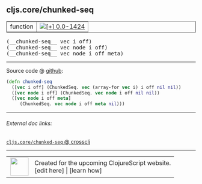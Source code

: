 ## cljs.core/chunked-seq



 <table border="1">
<tr>
<td>function</td>
<td><a href="https://github.com/cljsinfo/cljs-api-docs/tree/0.0-1424"><img valign="middle" alt="[+] 0.0-1424" title="Added in 0.0-1424" src="https://img.shields.io/badge/+-0.0--1424-lightgrey.svg"></a> </td>
</tr>
</table>


 <samp>
(__chunked-seq__ vec i off)<br>
</samp>
 <samp>
(__chunked-seq__ vec node i off)<br>
</samp>
 <samp>
(__chunked-seq__ vec node i off meta)<br>
</samp>

---







Source code @ [github](https://github.com/clojure/clojurescript/blob/r2341/src/cljs/cljs/core.cljs#L4256-L4260):

```clj
(defn chunked-seq
  ([vec i off] (ChunkedSeq. vec (array-for vec i) i off nil nil))
  ([vec node i off] (ChunkedSeq. vec node i off nil nil))
  ([vec node i off meta]
     (ChunkedSeq. vec node i off meta nil)))
```

<!--
Repo - tag - source tree - lines:

 <pre>
clojurescript @ r2341
└── src
    └── cljs
        └── cljs
            └── <ins>[core.cljs:4256-4260](https://github.com/clojure/clojurescript/blob/r2341/src/cljs/cljs/core.cljs#L4256-L4260)</ins>
</pre>

-->

---



###### External doc links:

[`cljs.core/chunked-seq` @ crossclj](http://crossclj.info/fun/cljs.core.cljs/chunked-seq.html)<br>

---

 <table>
<tr><td>
<img valign="middle" align="right" width="48px" src="http://i.imgur.com/Hi20huC.png">
</td><td>
Created for the upcoming ClojureScript website.<br>
[edit here] | [learn how]
</td></tr></table>

[edit here]:https://github.com/cljsinfo/cljs-api-docs/blob/master/cljsdoc/cljs.core_chunked-seq.cljsdoc
[learn how]:https://github.com/cljsinfo/cljs-api-docs/wiki/cljsdoc-files

<!--

This information was too distracting to show to readers, but I'll leave it
commented here since it is helpful to:

- pretty-print the data used to generate this document
- and show how to retrieve that data



The API data for this symbol:

```clj
{:ns "cljs.core",
 :name "chunked-seq",
 :type "function",
 :signature ["[vec i off]" "[vec node i off]" "[vec node i off meta]"],
 :source {:code "(defn chunked-seq\n  ([vec i off] (ChunkedSeq. vec (array-for vec i) i off nil nil))\n  ([vec node i off] (ChunkedSeq. vec node i off nil nil))\n  ([vec node i off meta]\n     (ChunkedSeq. vec node i off meta nil)))",
          :title "Source code",
          :repo "clojurescript",
          :tag "r2341",
          :filename "src/cljs/cljs/core.cljs",
          :lines [4256 4260]},
 :full-name "cljs.core/chunked-seq",
 :full-name-encode "cljs.core_chunked-seq",
 :history [["+" "0.0-1424"]]}

```

Retrieve the API data for this symbol:

```clj
;; from Clojure REPL
(require '[clojure.edn :as edn])
(-> (slurp "https://raw.githubusercontent.com/cljsinfo/cljs-api-docs/catalog/cljs-api.edn")
    (edn/read-string)
    (get-in [:symbols "cljs.core/chunked-seq"]))
```

-->
